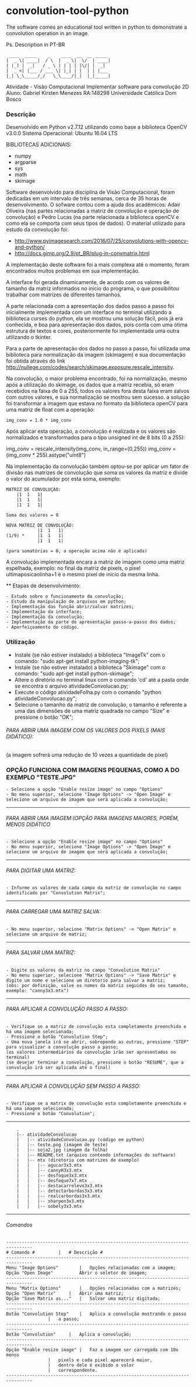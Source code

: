 # convolution-tool-python
 The software comes an educational tool written in python to demonstrate a convolution operation in an image.
 
   Ps. Description in PT-BR
```
 ____  _____    _    ____  __  __ _____ 
|  _ \| ____|  / \  |  _ \|  \/  | ____|
| |_) |  _|   / _ \ | | | | |\/| |  _|  
|  _ <| |___ / ___ \| |_| | |  | | |___ 
|_| \_\_____/_/   \_\____/|_|  |_|_____|
```

Atividade - Visão Computacional
Implementar software para convolução 2D
Aluno: Gabriel Kirsten Menezes RA:148298
Universidade Católica Dom Bosco

### Descrição

Desenvolvido em Python v2.7.12 utilizando como base a biblioteca OpenCV v3.0.0 
Sistema Operacional: Ubuntu 16.04 LTS 

BIBLIOTECAS ADICIONAIS:
  - numpy
  - argparse
  - sys
  - math
  - skimage

Software desenvolvido para disciplina de Visão Computacional, foram dedicadas em um intervalo de três semanas, cerca de 35 horas de desenvolvimento.
O sofware contou com a ajuda dos acadêmicos: Adair Oliveira (nas partes relacionadas a matriz de convolução e operação de convolução) e Pedro Lucas (na parte relacionada a biblioteca openCV e como ela se comporta com seus tipos de dados).
O material utilizado para estudo da convolução foi:
- http://www.pyimagesearch.com/2016/07/25/convolutions-with-opencv-and-python/
- http://docs.gimp.org/2.9/pt_BR/plug-in-convmatrix.html
	
A implementação deste software foi a mais complexa até o momento, foram encontrados muitos problemas em sua implementação. 

A interface foi gerada dinamicamente, de acordo com os valores de tamanho da matriz informados no inicio do programa, o que possibilitou trabalhar com matrizes de diferentes tamanhos.

A parte relacionada com a apresentação dos dados passo a passo foi inicialmente implementada com um interface no terminal utilizando a biblioteca curses do python, ela se mostrou uma solução fácil, pois já era conhecida, e boa para apresentação dos dados, pois conta com uma ótima estrutura de textos e cores, posteriormente foi implementada uma outra utilizando o tkinter.

Para a parte de apresentação dos dados no passo a passo, foi utilizada uma biblioteca para normalização da imagem (skimagem) e sua documentação foi obtida através do link http://nullege.com/codes/search/skimage.exposure.rescale_intensity.

Na convolução, o maior problema encontrado, foi na normalização, mesmo após a utilização do skimage, os dados que a matriz recebia, só eram recebidos na faixa de 0 a 255, todos os valores fora desta faixa eram salvos com outros valores, e sua normalização se mostrou sem sucesso. a solução foi transformar a imagem que estava no formato da biblioteca openCV para uma matriz de float com a operação:

	img_conv = 1.0 * img_conv

Após aplicar esta operação, a convolução é realizada e os valores são normalizados e transformados para o tipo unsigned int de 8 bits (0 a 255):

img_conv = rescale_intensity(img_conv, in_range=(0,255))
img_conv = (img_conv * 255).astype("uint8")	

Na implementação da convolução também optou-se por aplicar um fator de divisão nas matrizes de convolução que soma os valores da matriz e divide o valor do acumulador por esta soma, exemplo:

	MATRIZ DE CONVOLUÇÃO:
		|1	1	1|
		|1	1	1|
		|1	1	1|
		
	Soma dos valores = 9
	
	NOVA MATRIZ DE CONVOLUÇÃO:
				|1	1	1|
	(1/9) *		|1	1	1|
				|1	1	1|
			
	(para somatórias = 0, a operação acima não é aplicada)
	
A convolução implementada encara a matriz de imagem como uma matriz espelhada, exemplo: no final da matriz de pixels, o pixel ultimaposicaolinha+1 é o mesmo pixel de inicio da mesma linha.

** Etapas de desenvolvimento:

	- Estudo sobre o funcionamento da convolução;
	- Estudo da manipulação de arquivos em python;
	- Implementação das função abrir/salvar matrizes;
	- Implementação da interface;
	- Implementação da convolução;
	- Implementação da parte de apresentação passo-a-passo dos dados;
	- Aperfeiçoamento do código.


### Utilização

- Instale (se não estiver instalado) a biblioteca "ImageTk" com o comando: "sudo apt-get install python-imaging-tk";
- Instale (se não estiver instalado) a biblioteca "Skimage" com o comando: "sudo apt-get install python-skimage";
- Altere o diretório no terminal linux com o comando 'cd' até a pasta onde se encontra o arquivo atividadeConvolucao.py;
- Execute o código atividadeFolha.py com o comando "python atividadeConvolucao.py";
- Selecione o tamanho da matriz de convolução, o tamanho é referente a uma das dimensões de uma matriz quadrada no campo "Size" e pressione o botão "OK";

###### PARA ABRIR UMA IMAGEM COM OS VALORES DOS PIXELS (MAIS DIDÁTICO): 

(a imagem sofrerá uma redução de 10 vezes a quantidade de pixel)

### OPÇÃO FUNCIONA COM IMAGENS PEQUENAS, COMO A DO EXEMPLO "TESTE.JPG" ###
	- Selecione a opção "Enable resize image" no campo "Options"
	- No menu superior, selecione "Image Options" -> "Open Image" e selecione um arquivo de imagem que será aplicada a convolução;
--------------------------------------------------------------------------------
###### PARA ABRIR UMA IMAGEM:(OPÇÃO PARA IMAGENS MAIORES, PORÉM, MENOS DIDÁTICO
	- Selecione a opção "Enable resize image" no campo "Options"
	- No menu superior, selecione "Image Options" -> "Open Image" e selecione um arquivo de imagem que será aplicada a convolução;
--------------------------------------------------------------------------------
###### PARA DIGITAR UMA MATRIZ:
	- Informe os valores de cada campo da matriz de convolução no campo identificado por "Convolution Matrix";
--------------------------------------------------------------------------------
###### PARA CARREGAR UMA MATRIZ SALVA:
	- No menu superior, selecione "Matrix Options" -> "Open Matrix" e selecione um arquivo de matriz;
--------------------------------------------------------------------------------
###### PARA SALVAR UMA MATRIZ:
	- Digite os valores da matriz no campo "Convolution Matrix"
	- No menu superior, selecione "Matrix Options" -> "Save Matrix" e digite um nome e selecione um diretorio para salvar a matriz;
	(obs: por definição, salve os nomes da matriz seguidos do seu tamanho, exemplo: "canny3x3.mtx")
--------------------------------------------------------------------------------
###### PARA APLICAR A CONVOLUÇÃO PASSO A PASSO:
	- Verifique se a matriz de convolução esta completamente preenchida e há uma imagem selecionada;
	- Pressione o botão "Convolution Step";
	- Uma nova janela irá se abrir, sobrepondo as outras, pressione "STEP" para visualizar a convolução passo a passo;
	(os valores intermediários da convolução irão ser apresentados no terminal)
	(se desejar terminar a convolução, pressione o botão "RESUME", que a convolução irá ser aplicada até o final)
--------------------------------------------------------------------------------
###### PARA APLICAR A CONVOLUÇÃO SEM PASSO A PASSO:
	- Verifique se a matrix de convolução esta completamente preenchida e há uma imagem selecionada;
	- Pressione o botão "Convolution";
--------------------------------------------------------------------------------
        .
        |-- atividadeConvolucao
        |	|-- atividadeConvolucao.py (código em python)
        |	|-- teste.png (imagem de teste)
        |	|-- soja2.jpg (imagem da folha)
        |	|-- README.txt (arquivo contendo informações do software)
        |	|-- mtx (diretorio com matrizes de exemplo)
        |	|	|-- agucar3x3.mtx
        |	|	|-- cannyH3x3.mtx
        |	|	|-- desfoque3x3.mtx
        |	|	|-- desfoque7x7.mtx
        |	|	|-- destacarrelevo3x3.mtx
        |	|	|-- detectarbordas3x3.mtx
        |	|	|-- realcarbordas3x3.mtx
        |	|	|-- sharpen3x3.mtx
        |	|	|-- sobely3x3.mtx

--------------------------------------------------------------------------------
###### Comandos 
```
--------------------------------------------------------------------------------
# Comando #			|	# Descrição #
--------------------------------------------------------------------------------
Menu "Image Options"		|	Opções relacionadas com a imagem;
Opção "Open Image"			Abrir o seletor de imagem;
--------------------------------------------------------------------------------
Menu "Matrix Options"		|	Opções relacionadas com a matrizes;
Opção "Open Matrix"		|	Abrir uma matriz;
Opção "Save Matrix as..."	|	Salvar uma matriz digitada;
--------------------------------------------------------------------------------	
Botão "Convolution Step"	|	Aplica a convolução mostrando o passo 
				|	a passo;
--------------------------------------------------------------------------------
Botão "Convolution"		|	Aplica a convolução;
--------------------------------------------------------------------------------
Opção "Enable resize image"	|	Faz a imagem ser carregada com 10x menos
				|	pixels e cada pixel aparecerá maior, 
				|	dentro dele é exibido o valor 
				|	correspondente.		
--------------------------------------------------------------------------------
```
